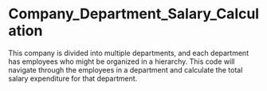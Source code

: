 # Company_Department_Salary_Calculation
This company is divided into multiple departments, and each department has employees who might be organized in a hierarchy. This code will navigate through the employees in a department and calculate the total salary expenditure for that department.
